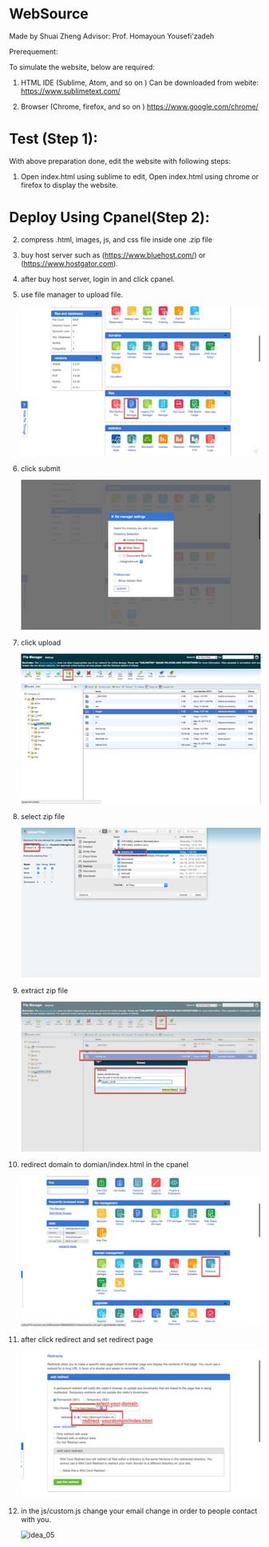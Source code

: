 # WebSource
Made by Shuai Zheng Advisor: Prof. Homayoun Yousefi'zadeh

Prerequement:


To simulate the website, below are required:

1. HTML IDE (Sublime, Atom, and so on )
    Can be downloaded from webite:
    https://www.sublimetext.com/


2. Browser (Chrome, firefox, and so on )
    https://www.google.com/chrome/



# Test (Step 1):


With above preparation done, edit the website with following steps:


1.  Open index.html using sublime to edit, Open index.html using chrome or firefox to display the website.


# Deploy Using Cpanel(Step 2):

2.  compress .html, images, js, and css file inside one .zip file


3. buy host server such as (https://www.bluehost.com/) or (https://www.hostgator.com).

4. after buy host server, login in and click cpanel.

5. use file manager to upload file.

    ![idea_05](./img/21.png)

6. click submit

    ![idea_05](./img/22.png)

7. click upload

    ![idea_05](./img/23.png)

8. select zip file

    ![idea_05](./img/24.png)

9. extract zip file

    ![idea_05](./img/25.png)

10. redirect domain to domian/index.html in the cpanel

    ![idea_05](./img/27.png)

11. after click redirect and set redirect page

    ![idea_05](./img/28.png)

12. in the js/custom.js change your email change in order to people contact with you. 

    ![idea_05](./img/201.png)



